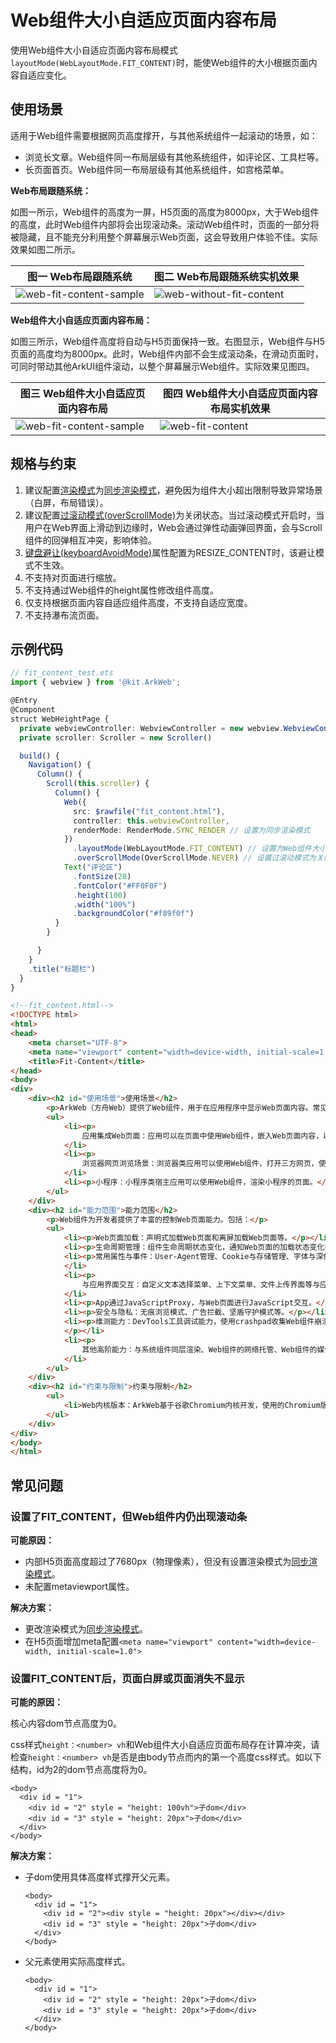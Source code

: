 # Web组件大小自适应页面内容布局

使用Web组件大小自适应页面内容布局模式`layoutMode(WebLayoutMode.FIT_CONTENT)`时，能使Web组件的大小根据页面内容自适应变化。

## 使用场景

适用于Web组件需要根据网页高度撑开，与其他系统组件一起滚动的场景，如：

- 浏览长文章。Web组件同一布局层级有其他系统组件，如评论区、工具栏等。
- 长页面首页。Web组件同一布局层级有其他系统组件，如宫格菜单。

**Web布局跟随系统：**

如图一所示，Web组件的高度为一屏，H5页面的高度为8000px，大于Web组件的高度，此时Web组件内部将会出现滚动条。滚动Web组件时，页面的一部分将被隐藏，且不能充分利用整个屏幕展示Web页面，这会导致用户体验不佳。实际效果如图二所示。

| 图一  Web布局跟随系统| 图二 Web布局跟随系统实机效果|
| --- | --- |
| ![web-fit-content-sample](figures/arkweb-layoutmode-none.png) | ![web-without-fit-content](figures/web-without-fit-content.gif) |

**Web组件大小自适应页面内容布局：**

如图三所示，Web组件高度将自动与H5页面保持一致。右图显示，Web组件与H5页面的高度均为8000px。此时，Web组件内部不会生成滚动条，在滑动页面时，可同时带动其他ArkUI组件滚动，以整个屏幕展示Web组件。实际效果见图四。

| 图三 Web组件大小自适应页面内容布局| 图四 Web组件大小自适应页面内容布局实机效果|
| --- | --- |
| ![web-fit-content-sample](figures/arkweb-layoutmode-fit-content.png) | ![web-fit-content](figures/web-fit-content.gif) |

## 规格与约束

1. 建议配置[渲染模式](web-render-mode.md)为[同步渲染模式](web-render-mode.md#同步渲染模式)，避免因为组件大小超出限制导致异常场景（白屏，布局错误）。
2. 建议配置[过滚动模式(overScrollMode)](../reference/apis-arkweb/ts-basic-components-web-attributes.md#overscrollmode11)为关闭状态。当过滚动模式开启时，当用户在Web界面上滑动到边缘时，Web会通过弹性动画弹回界面，会与Scroll组件的回弹相互冲突，影响体验。
3. [键盘避让(keyboardAvoidMode)](../reference/apis-arkweb/ts-basic-components-web-attributes.md#keyboardavoidmode12)属性配置为RESIZE_CONTENT时，该避让模式不生效。
4. 不支持对页面进行缩放。
5. 不支持通过Web组件的height属性修改组件高度。
6. 仅支持根据页面内容自适应组件高度，不支持自适应宽度。
7. 不支持瀑布流页面。

## 示例代码

```typescript
// fit_content_test.ets
import { webview } from '@kit.ArkWeb';

@Entry
@Component
struct WebHeightPage {
  private webviewController: WebviewController = new webview.WebviewController()
  private scroller: Scroller = new Scroller()

  build() {
    Navigation() {
      Column() {
        Scroll(this.scroller) {
          Column() {
            Web({
              src: $rawfile("fit_content.html"),
              controller: this.webviewController,
              renderMode: RenderMode.SYNC_RENDER // 设置为同步渲染模式
            })
              .layoutMode(WebLayoutMode.FIT_CONTENT) // 设置为Web组件大小自适应页面内容
              .overScrollMode(OverScrollMode.NEVER) // 设置过滚动模式为关闭状态
            Text("评论区")
              .fontSize(28)
              .fontColor("#FF0F0F")
              .height(100)
              .width("100%")
              .backgroundColor("#f89f0f")
          }
        }

      }
    }
    .title("标题栏")
  }
}
```

```html
<!--fit_content.html-->
<!DOCTYPE html>
<html>
<head>
    <meta charset="UTF-8">
    <meta name="viewport" content="width=device-width, initial-scale=1, user-scalable=no">
    <title>Fit-Content</title>
</head>
<body>
<div>
    <div><h2 id="使用场景">使用场景</h2>
        <p>ArkWeb（方舟Web）提供了Web组件，用于在应用程序中显示Web页面内容。常见使用场景包括：</p>
        <ul>
            <li><p>
                应用集成Web页面：应用可以在页面中使用Web组件，嵌入Web页面内容，以降低开发成本，提升开发、运营效率。</p>
            </li>
            <li><p>
                浏览器网页浏览场景：浏览器类应用可以使用Web组件，打开三方网页，使用无痕模式浏览Web页面，设置广告拦截等。</p>
            </li>
            <li><p>小程序：小程序类宿主应用可以使用Web组件，渲染小程序的页面。</p></li>
        </ul>
    </div>
    <div><h2 id="能力范围">能力范围</h2>
        <p>Web组件为开发者提供了丰富的控制Web页面能力。包括：</p>
        <ul>
            <li><p>Web页面加载：声明式加载Web页面和离屏加载Web页面等。</p></li>
            <li><p>生命周期管理：组件生命周期状态变化，通知Web页面的加载状态变化等。</p></li>
            <li><p>常用属性与事件：User-Agent管理、Cookie与存储管理、字体与深色模式管理、权限管理等。</p>
            </li>
            <li><p>
                与应用界面交互：自定义文本选择菜单、上下文菜单、文件上传界面等与应用界面交互能力。</p>
            </li>
            <li><p>App通过JavaScriptProxy，与Web页面进行JavaScript交互。</p></li>
            <li><p>安全与隐私：无痕浏览模式、广告拦截、坚盾守护模式等。</p></li>
            <li><p>维测能力：DevTools工具调试能力，使用crashpad收集Web组件崩溃信息。
            </p></li>
            <li><p>
                其他高阶能力：与系统组件同层渲染、Web组件的网络托管、Web组件的媒体播放托管、Web组件输入框拉起自定义输入法、等。</p>
            </li>
        </ul>
    </div>
    <div><h2 id="约束与限制">约束与限制</h2>
        <ul>
            <li>Web内核版本：ArkWeb基于谷歌Chromium内核开发，使用的Chromium版本为M114。</li>
        </ul>
    </div>
</div>
</body>
</html>
```

## 常见问题

### 设置了FIT_CONTENT，但Web组件内仍出现滚动条

**可能原因：**

- 内部H5页面高度超过了7680px（物理像素），但没有设置渲染模式为[同步渲染模式](web-render-mode.md#同步渲染模式)。
- 未配置metaviewport属性。

**解决方案：**

- 更改渲染模式为[同步渲染模式](web-render-mode.md#同步渲染模式)。
- 在H5页面增加meta配置`<meta name="viewport" content="width=device-width, initial-scale=1.0">`


### 设置FIT_CONTENT后，页面白屏或页面消失不显示

**可能的原因：**

核心内容dom节点高度为0。

css样式`height：<number> vh`和Web组件大小自适应页面布局存在计算冲突，请检查`height：<number> vh`是否是由body节点而内的第一个高度css样式。如以下结构，id为2的dom节点高度将为0。

```
<body>
  <div id = "1">
    <div id = "2" style = "height: 100vh">子dom</div>
    <div id = "3" style = "height: 20px">子dom</div>
  </div>
</body>
```

**解决方案：**

- 子dom使用具体高度样式撑开父元素。

  ```
  <body>
    <div id = "1">
      <div id = "2"><div style = "height: 20px"></div></div>
      <div id = "3" style = "height: 20px">子dom</div>
    </div>
  </body>
  ```

- 父元素使用实际高度样式。

  ```
  <body>
    <div id = "1">
      <div id = "2" style = "height: 20px">子dom</div>
      <div id = "3" style = "height: 20px">子dom</div>
    </div>
  </body>
  ```


